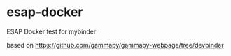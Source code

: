 # esap-docker
ESAP Docker test for mybinder

based on https://github.com/gammapy/gammapy-webpage/tree/devbinder
